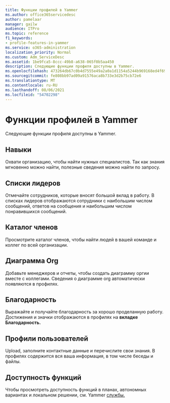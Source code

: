 ```yaml
---
title: Функции профилей в Yammer
ms.author: office365servicedesc
author: pamelaar
manager: gailw
audience: ITPro
ms.topic: reference
f1_keywords:
- profile-features-in-yammer
ms.service: o365-administration
localization_priority: Normal
ms.custom: Adm_ServiceDesc
ms.assetid: 1be9fca5-8ccc-49b8-a638-065f0b5aa450
description: Следующие функции профиля доступны в Yammer.
ms.openlocfilehash: 473264db67c0b4d7555e49a2a0a1d1154a5244b969168ed4f691f29c0398cc84
ms.sourcegitcommit: fe808bb97ad09a91576aca8b733e3d2b75cb72e6
ms.translationtype: MT
ms.contentlocale: ru-RU
ms.lasthandoff: 08/06/2021
ms.locfileid: "54702298"
---
```

# <a name="profile-features-in-yammer"></a>Функции профилей в Yammer

Следующие функции профиля доступны в Yammer.
 
## <a name="expertise"></a>Навыки

Охвати организацию, чтобы найти нужных специалистов. Так как знания мгновенно можно найти, полезные сведения можно найти по запросу.

## <a name="leaderboards"></a>Списки лидеров

Отмечайте сотрудников, которые вносят большой вклад в работу. В списках лидеров отображаются сотрудники с наибольшим числом сообщений, ответов на сообщения и наибольшим числом понравившихся сообщений.

## <a name="member-directory"></a>Каталог членов

Просмотрите каталог членов, чтобы найти людей в вашей команде и коллег по всей организации.
  
## <a name="org-chart"></a>Диаграмма Org

Добавьте менеджеров и отчеты, чтобы создать диаграмму оргии вместе с коллегами. Сведения о диаграмме org автоматически появляются в профилях.
  
## <a name="praise"></a>Благодарность

Выражайте и получайте благодарность за хорошо проделанную работу. Достижения и значки отображаются в профилях на **вкладке Благодарность.**
 
## <a name="user-profiles"></a>Профили пользователей

Upload, заполните контактные данные и перечислите свои знания. В профилях содержится вся ваша информация, в том числе беседы и файлы.
  
## <a name="feature-availability"></a>Доступность функций

Чтобы просмотреть доступность функций в планах, автономных вариантах и локальном решении, см. Yammer [службы.](yammer-service-description.md)
  

